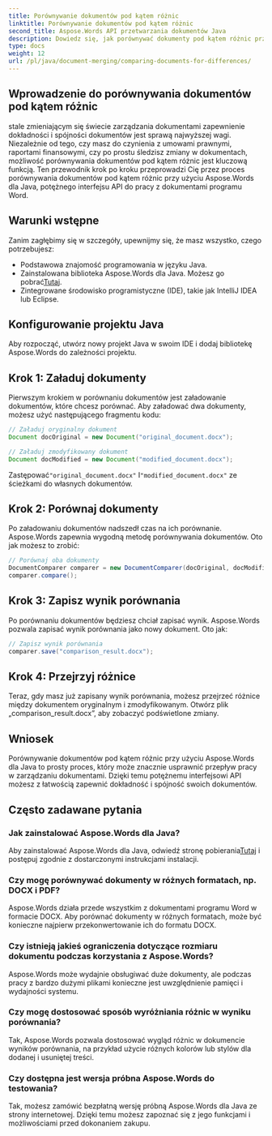 ```yaml
---
title: Porównywanie dokumentów pod kątem różnic
linktitle: Porównywanie dokumentów pod kątem różnic
second_title: Aspose.Words API przetwarzania dokumentów Java
description: Dowiedz się, jak porównywać dokumenty pod kątem różnic przy użyciu Aspose.Words w Javie. Nasz przewodnik krok po kroku zapewnia dokładne zarządzanie dokumentami.
type: docs
weight: 12
url: /pl/java/document-merging/comparing-documents-for-differences/
---
```


## Wprowadzenie do porównywania dokumentów pod kątem różnic

stale zmieniającym się świecie zarządzania dokumentami zapewnienie dokładności i spójności dokumentów jest sprawą najwyższej wagi. Niezależnie od tego, czy masz do czynienia z umowami prawnymi, raportami finansowymi, czy po prostu śledzisz zmiany w dokumentach, możliwość porównywania dokumentów pod kątem różnic jest kluczową funkcją. Ten przewodnik krok po kroku przeprowadzi Cię przez proces porównywania dokumentów pod kątem różnic przy użyciu Aspose.Words dla Java, potężnego interfejsu API do pracy z dokumentami programu Word.

## Warunki wstępne

Zanim zagłębimy się w szczegóły, upewnijmy się, że masz wszystko, czego potrzebujesz:

- Podstawowa znajomość programowania w języku Java.
-  Zainstalowana biblioteka Aspose.Words dla Java. Możesz go pobrać[Tutaj](https://releases.aspose.com/words/java/).
- Zintegrowane środowisko programistyczne (IDE), takie jak IntelliJ IDEA lub Eclipse.

## Konfigurowanie projektu Java

Aby rozpocząć, utwórz nowy projekt Java w swoim IDE i dodaj bibliotekę Aspose.Words do zależności projektu.

## Krok 1: Załaduj dokumenty

Pierwszym krokiem w porównaniu dokumentów jest załadowanie dokumentów, które chcesz porównać. Aby załadować dwa dokumenty, możesz użyć następującego fragmentu kodu:

```java
// Załaduj oryginalny dokument
Document docOriginal = new Document("original_document.docx");

// Załaduj zmodyfikowany dokument
Document docModified = new Document("modified_document.docx");
```

 Zastępować`"original_document.docx"` I`"modified_document.docx"` ze ścieżkami do własnych dokumentów.

## Krok 2: Porównaj dokumenty

Po załadowaniu dokumentów nadszedł czas na ich porównanie. Aspose.Words zapewnia wygodną metodę porównywania dokumentów. Oto jak możesz to zrobić:

```java
// Porównaj oba dokumenty
DocumentComparer comparer = new DocumentComparer(docOriginal, docModified);
comparer.compare();
```

## Krok 3: Zapisz wynik porównania

Po porównaniu dokumentów będziesz chciał zapisać wynik. Aspose.Words pozwala zapisać wynik porównania jako nowy dokument. Oto jak:

```java
// Zapisz wynik porównania
comparer.save("comparison_result.docx");
```

## Krok 4: Przejrzyj różnice

Teraz, gdy masz już zapisany wynik porównania, możesz przejrzeć różnice między dokumentem oryginalnym i zmodyfikowanym. Otwórz plik „comparison_result.docx”, aby zobaczyć podświetlone zmiany.

## Wniosek

Porównywanie dokumentów pod kątem różnic przy użyciu Aspose.Words dla Java to prosty proces, który może znacznie usprawnić przepływ pracy w zarządzaniu dokumentami. Dzięki temu potężnemu interfejsowi API możesz z łatwością zapewnić dokładność i spójność swoich dokumentów.

## Często zadawane pytania

### Jak zainstalować Aspose.Words dla Java?

 Aby zainstalować Aspose.Words dla Java, odwiedź stronę pobierania[Tutaj](https://releases.aspose.com/words/java/) i postępuj zgodnie z dostarczonymi instrukcjami instalacji.

### Czy mogę porównywać dokumenty w różnych formatach, np. DOCX i PDF?

Aspose.Words działa przede wszystkim z dokumentami programu Word w formacie DOCX. Aby porównać dokumenty w różnych formatach, może być konieczne najpierw przekonwertowanie ich do formatu DOCX.

### Czy istnieją jakieś ograniczenia dotyczące rozmiaru dokumentu podczas korzystania z Aspose.Words?

Aspose.Words może wydajnie obsługiwać duże dokumenty, ale podczas pracy z bardzo dużymi plikami konieczne jest uwzględnienie pamięci i wydajności systemu.

### Czy mogę dostosować sposób wyróżniania różnic w wyniku porównania?

Tak, Aspose.Words pozwala dostosować wygląd różnic w dokumencie wyników porównania, na przykład użycie różnych kolorów lub stylów dla dodanej i usuniętej treści.

### Czy dostępna jest wersja próbna Aspose.Words do testowania?

Tak, możesz zamówić bezpłatną wersję próbną Aspose.Words dla Java ze strony internetowej. Dzięki temu możesz zapoznać się z jego funkcjami i możliwościami przed dokonaniem zakupu.